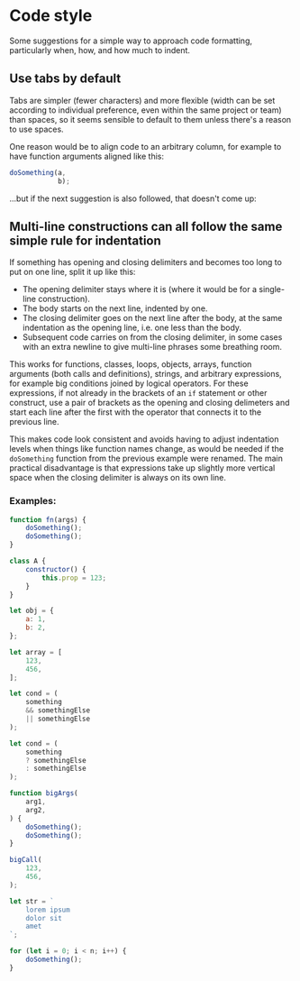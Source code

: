 Code style
===

Some suggestions for a simple way to approach code formatting, particularly when, how, and how much to indent.

Use tabs by default
---

Tabs are simpler (fewer characters) and more flexible (width can be set according to individual preference, even within the same project or team) than spaces, so it seems sensible to default to them unless there's a reason to use spaces.

One reason would be to align code to an arbitrary column, for example to have function arguments aligned like this:

```javascript
doSomething(a,
            b);
```

...but if the next suggestion is also followed, that doesn't come up:

Multi-line constructions can all follow the same simple rule for indentation
---

If something has opening and closing delimiters and becomes too long to put on one line, split it up like this:

- The opening delimiter stays where it is (where it would be for a single-line construction).
- The body starts on the next line, indented by one.
- The closing delimiter goes on the next line after the body, at the same indentation as the opening line, i.e. one less than the body.
- Subsequent code carries on from the closing delimiter, in some cases with an extra newline to give multi-line phrases some breathing room.

This works for functions, classes, loops, objects, arrays, function arguments (both calls and definitions), strings, and arbitrary expressions, for example big conditions joined by logical operators.  For these expressions, if not already in the brackets of an `if` statement or other construct, use a pair of brackets as the opening and closing delimeters and start each line after the first with the operator that connects it to the previous line.

This makes code look consistent and avoids having to adjust indentation levels when things like function names change, as would be needed if the `doSomething` function from the previous example were renamed.  The main practical disadvantage is that expressions take up slightly more vertical space when the closing delimiter is always on its own line.

### Examples:

```javascript
function fn(args) {
	doSomething();
	doSomething();
}

class A {
	constructor() {
		this.prop = 123;
	}
}

let obj = {
	a: 1,
	b: 2,
};

let array = [
	123,
	456,
];

let cond = (
	something
	&& somethingElse
	|| somethingElse
);

let cond = (
	something
	? somethingElse
	: somethingElse
);

function bigArgs(
	arg1,
	arg2,
) {
	doSomething();
	doSomething();
}

bigCall(
	123,
	456,
);

let str = `
	lorem ipsum
	dolor sit
	amet
`;

for (let i = 0; i < n; i++) {
	doSomething();
}
```
